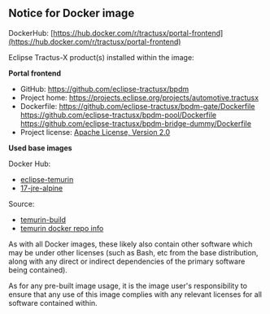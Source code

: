 ## Notice for Docker image

DockerHub: [https://hub.docker.com/r/tractusx/portal-frontend](https://hub.docker.com/r/tractusx/portal-frontend)

Eclipse Tractus-X product(s) installed within the image:

__Portal frontend__

- GitHub: https://github.com/eclipse-tractusx/bpdm
- Project home: https://projects.eclipse.org/projects/automotive.tractusx
- Dockerfile: https://github.com/eclipse-tractusx/bpdm-gate/Dockerfile https://github.com/eclipse-tractusx/bpdm-pool/Dockerfile https://github.com/eclipse-tractusx/bpdm-bridge-dummy/Dockerfile
- Project license: [Apache License, Version 2.0](https://github.com/eclipse-tractusx/portal-frontend/blob/main/LICENSE)

__Used base images__


Docker Hub:

* [eclipse-temurin](https://hub.docker.com/_/eclipse-temurin)
* [17-jre-alpine](https://hub.docker.com/layers/library/eclipse-temurin/17-jre-alpine/images/sha256-02c04793fa49ad5cd193c961403223755f9209a67894622e05438598b32f210e?context=explore)

Source:

* [temurin-build](https://github.com/adoptium/temurin-build)
* [temurin docker repo info](https://github.com/docker-library/repo-info/tree/master/repos/eclipse-temurin)

As with all Docker images, these likely also contain other software which may be under other licenses (such as Bash, etc from the base distribution, along with any direct or indirect dependencies of the primary software being contained).

As for any pre-built image usage, it is the image user's responsibility to ensure that any use of this image complies
with any relevant licenses for all software contained within.